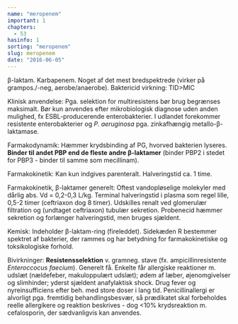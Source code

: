 ```yaml
---
name: "meropenem"
important: 1
chapters:  
  - 53
hasinfo: 1
sorting: "meropenem"
slug: meropenem
date: "2016-06-05"
---
```


β-laktam. Karbapenem. Noget af det mest bredspektrede (virker på grampos./-neg, aerobe/anaerobe). Baktericid virkning: TID>MIC

Klinisk anvendelse: Pga. selektion for multiresistens bør brug begrænses maksimalt. Bør kun anvendes efter mikrobiologisk diagnose uden anden mulighed, fx ESBL-producerende enterobakterier. I udlandet forekommer resistente enterobakterier og <em>P. aeruginosa</em> pga. zinkafhængig metallo-β-laktamase.

Farmakodynamik: Hæmmer krydsbinding af PG, hvorved bakterien lyseres. <b>Binder til andet PBP end de fleste andre β-laktamer</b> (binder PBP2 i stedet for PBP3 - binder til samme som mecillinam).

Farmakokinetik: Kan kun indgives parenteralt. Halveringstid ca. 1 time.

Farmakokinetik, β-laktamer generelt: Oftest vandopløselige molekyler med dårlig abs. Vd = 0,2-0,3 L/kg. Terminal halveringstid i plasma som regel lille, 0,5-2 timer (ceftriaxon dog 8 timer). Udskilles renalt ved glomerulær filtration og (undtaget ceftriaxon) tubulær sekretion. Probenecid hæmmer sekretion og forlænger halveringstid, men bruges sjældent.

Kemisk: Indeholder β-laktam-ring (fireleddet). Sidekæden R bestemmer spektret af bakterier, der rammes og har betydning for farmakokinetiske og toksikologiske forhold.

Bivirkninger: <b>Resistensselektion</b> v. gramneg. stave (fx. ampicillinresistente <em>Enteroccocus faecium</em>). Generelt få. Enkelte får allergiske reaktioner m. udslæt (nældefeber, makuloppulært udslæt); ødem af læber, øjenomgivelser og slimhinder; yderst sjældent anafylaktisk shock. Drug fever og nyreinsufficiens efter beh. med store doser i lang tid. Penicillinallergi er alvorligt pga. fremtidig behandlingsbesvær, så prædikatet skal forbeholdes reelle allergikere og reaktion beskrives - dog <10% krydsreaktion m. cefalosporin, der sædvanligvis kan anvendes.
